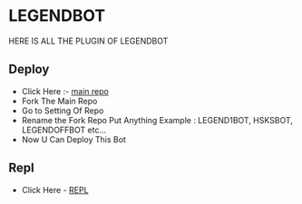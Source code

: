 # LEGENDBOT
HERE IS ALL THE PLUGIN OF LEGENDBOT

## Deploy 
- Click Here :- [main repo](https://github.com/LEGEND-AI/LEGENDBOT)
- Fork The Main Repo 
- Go to Setting Of Repo 
- Rename the Fork Repo Put Anything Example : LEGEND1BOT, HSKSBOT, LEGENDOFFBOT etc...
- Now U Can Deploy This Bot

## Repl
- Click Here - [REPL](https://replit.com/@KrishnaJaiswal1/LEGENDBOT#main.py)
